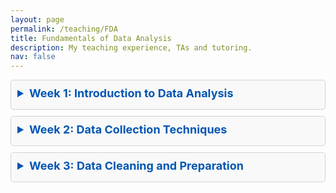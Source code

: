 ```yaml
---
layout: page
permalink: /teaching/FDA
title: Fundamentals of Data Analysis
description: My teaching experience, TAs and tutoring.
nav: false
---
```


<details style="background-color: #f9f9f9; border: 1px solid #d3d3d3; border-radius: 5px; margin: 10px 0; padding: 10px;">
  <summary style="font-weight: bold; margin-bottom: 5px; font-size: 18px; color: #0056b3; cursor: pointer;">Week 1: Introduction to Data Analysis</summary>
  <p style="font-size: 16px; padding: 5px; margin: 0;">This week covers the basics of data analysis, including statistical methods and tools.</p>
  <a href="/assets/pdf/week1_syllabus.pdf" style="text-decoration: none; color: #0056b3; font-size: 16px;">Download Week 1 Syllabus</a>
</details>

<details style="background-color: #f9f9f9; border: 1px solid #d3d3d3; border-radius: 5px; margin: 10px 0; padding: 10px;">
  <summary style="font-weight: bold; margin-bottom: 5px; font-size: 18px; color: #0056b3; cursor: pointer;">Week 2: Data Collection Techniques</summary>
  <p style="font-size: 16px; padding: 5px; margin: 0;">Focus on methods for collecting data effectively and ethically.</p>
  <a href="/assets/pdf/week2_materials.pdf" style="text-decoration: none; color: #0056b3; font-size: 16px;">Download Week 2 Materials</a>
</details>

<details style="background-color: #f9f9f9; border: 1px solid #d3d3d3; border-radius: 5px; margin: 10px 0; padding: 10px;">
  <summary style="font-weight: bold; margin-bottom: 5px; font-size: 18px; color: #0056b3; cursor: pointer;">Week 3: Data Cleaning and Preparation</summary>
  <p style="font-size: 16px; padding: 5px; margin: 0;">Learn about preparing raw data for analysis, including cleaning and structuring.</p>
  <a href="/assets/pdf/week3_guide.pdf" style="text-decoration: none; color: #0056b3; font-size: 16px;">Download Week 3 Guide</a>
</details>

